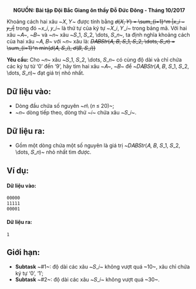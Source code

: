 **<center>NGUỒN: Bài tập Đội Bắc Giang ôn thầy Đỗ Đức Đông - Tháng 10/2017</center>**

Khoảng cách hai xâu ~𝑋, 𝑌~ được tính bằng
~~𝑑(𝑋, 𝑌) = \sum_{i=1}^𝑚 |𝑥_𝑖 − 𝑦_𝑖|~~
trong đó ~𝑥_𝑖, 𝑦_𝑖~ là thứ tự của ký tự ~𝑋_𝑖, 𝑌_𝑖~ trong bảng mã. Với hai xâu ~𝐴~, ~𝐵~ và ~𝑛~ xâu ~𝑆_1, 𝑆_2, \dots, 𝑆_𝑛~, ta định nghĩa khoảng cách của hai xâu ~𝐴, 𝐵~ với ~𝑛~ xâu là:
~~𝐷𝐴𝐵𝑆𝑡𝑟(𝐴, 𝐵, 𝑆_1, 𝑆_2, \dots, 𝑆_𝑛) = \sum_{i=1}^n min\{𝑑(𝐴, 𝑆_𝑖), 𝑑(𝐵, 𝑆_𝑖)\}~~

**Yêu cầu:** Cho ~𝑛~ xâu ~𝑆_1, 𝑆_2, \dots, 𝑆_𝑛~ có cùng độ dài và chỉ chứa các ký tự từ ‘0’ đến ‘9’, hãy tìm hai xâu ~𝐴~, ~𝐵~ để ~𝐷𝐴𝐵𝑆𝑡𝑟(𝐴, 𝐵, 𝑆_1, 𝑆_2, \dots, 𝑆_𝑛)~ đạt giá trị nhỏ nhất.

## Dữ liệu vào:
- Dòng đầu chứa số nguyên ~𝑛\ ⁡(𝑛 ≤ 20)~; 
- ~𝑛~ dòng tiếp theo, dòng thứ ~𝑖~ chứa xâu ~𝑆_𝑖~.

## Dữ liệu ra:
- Gồm một dòng chứa một số nguyên là giá trị ~𝐷𝐴𝐵𝑆𝑡𝑟(𝐴, 𝐵, 𝑆_1, 𝑆_2, \dots, 𝑆_𝑛)~ nhỏ nhất tìm được.

## Ví dụ:
#### Dữ liệu vào:
```3 
00000 
11111 
00001
```

#### Dữ liệu ra:
```
1
```

## Giới hạn:
- **Subtask** ~\#1~: độ dài các xâu ~𝑆_𝑖~ không vượt quá ~10~, xâu chỉ chứa ký tự ‘0’, ‘1’;
- **Subtask** ~\#2~: độ dài các xâu ~𝑆_𝑖~ không vượt quá ~30~.